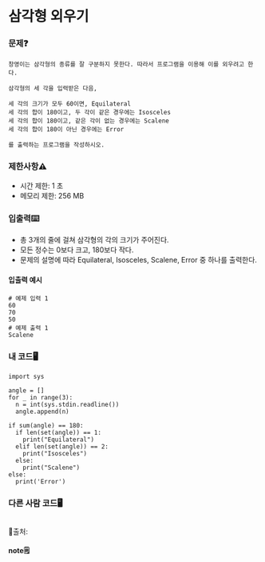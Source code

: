 # 삼각형 외우기

### 문제❓
```
창영이는 삼각형의 종류를 잘 구분하지 못한다. 따라서 프로그램을 이용해 이를 외우려고 한다.

삼각형의 세 각을 입력받은 다음, 

세 각의 크기가 모두 60이면, Equilateral
세 각의 합이 180이고, 두 각이 같은 경우에는 Isosceles
세 각의 합이 180이고, 같은 각이 없는 경우에는 Scalene
세 각의 합이 180이 아닌 경우에는 Error

를 출력하는 프로그램을 작성하시오.
```

### 제한사항⚠️
* 시간 제한: 1 초
* 메모리 제한: 256 MB

### 입출력⌨️
* 총 3개의 줄에 걸쳐 삼각형의 각의 크기가 주어진다. 
* 모든 정수는 0보다 크고, 180보다 작다.
* 문제의 설명에 따라 Equilateral, Isosceles, Scalene, Error 중 하나를 출력한다.

#### 입출력 예시
```
# 예제 입력 1 
60
70
50
# 예제 출력 1 
Scalene
```

### 내 코드🖥️
```
import sys

angle = []
for _ in range(3):
  n = int(sys.stdin.readline())
  angle.append(n)

if sum(angle) == 180:
  if len(set(angle)) == 1:
    print("Equilateral")
  elif len(set(angle)) == 2:
    print("Isosceles")
  else:
    print("Scalene")
else:
  print('Error')
```


### 다른 사람 코드🖥️
```

```
🔗출처: 

#### note🗒️
> 

